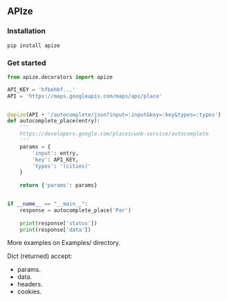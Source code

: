 ## APIze

### Installation

```
pip install apize
```

### Get started

```python
from apize.decorators import apize

API_KEY = 'hfbehbf...'
API = 'https://maps.googleapis.com/maps/api/place'


@apize(API + '/autocomplete/json?input=:input&key=:key&types=:types')
def autocomplete_place(entry):
	'''
	https://developers.google.com/places/web-service/autocomplete
	'''
	params = {
		'input': entry,
		'key': API_KEY,
		'types': '(cities)'
	}
	
	return {'params': params}


if __name__ == "__main__":
	response = autocomplete_place('Par')
	
	print(response['status'])
	print(response['data'])
```

More examples on Examples/ directory.

Dict (returned) accept:

* params.
* data.
* headers.
* cookies.

